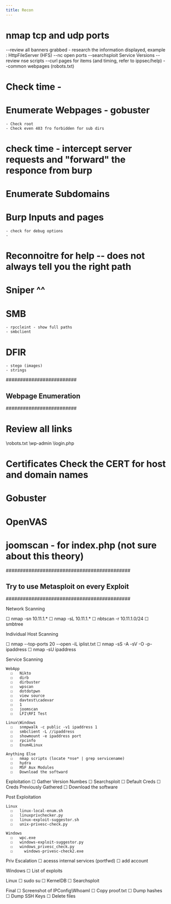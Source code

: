 ```yaml
---
title: Recon
---
```

# nmap tcp and udp ports
--review all banners grabbed - research the information displayed, example : HttpFileServer (HFS)
--nc open ports
--searchsploit Service Versions
--review nse scripts
--curl pages for items (and timing, refer to ippsec/help)
--common webpages (robots.txt)

# Check time - 


# Enumerate Webpages - gobuster
	- Check root
	- Check even 403 fro forbidden for sub dirs

# check time - intercept server requests and "forward" the responce from burp
# Enumerate Subdomains 

# Burp Inputs and pages
	- check for debug options
	- 

# Reconnoitre for help -- does not always tell you the right path
# Sniper ^^

# SMB 
	- rpccleint - show full paths
	- smbclient

# DFIR 
	- stego (images)
	- strings



#########################
## Webpage Enumeration ##
#########################

# Review all links

\robots.txt
\wp-admin
\login.php


# Certificates Check the CERT for host and domain names
# Gobuster
# OpenVAS 

# joomscan - for index.php (not sure about this theory)

############################################
## Try to use Metasploit on every Exploit ##
############################################


Network Scanning

   ☐  nmap -sn 10.11.1.*
   ☐  nmap -sL 10.11.1.*
   ☐  nbtscan -r 10.11.1.0/24
   ☐  smbtree

Individual Host Scanning

   ☐  nmap  --top-ports 20 --open -iL iplist.txt
   ☐  nmap -sS -A -sV -O -p- ipaddress
   ☐  nmap -sU ipaddress

Service Scanning

    WebApp
      ☐   Nikto
      ☐   dirb
      ☐   dirbuster
      ☐   wpscan
      ☐   dotdotpwn
      ☐   view source 
      ☐   davtest\cadevar
      ☐   1
      ☐   joomscan
      ☐   LFI\RFI Test
      
    Linux\Windows
      ☐   snmpwalk -c public -v1 ipaddress 1
      ☐   smbclient -L //ipaddress
      ☐   showmount -e ipaddress port
      ☐   rpcinfo
      ☐   Enum4Linux
    
    Anything Else
      ☐   nmap scripts (locate *nse* | grep servicename)
      ☐   hydra
      ☐   MSF Aux Modules
      ☐   Download the softward

Exploitation
   ☐   Gather Version Numbes
   ☐   Searchsploit
   ☐   Default Creds
   ☐   Creds Previously Gathered
   ☐   Download the software

Post Exploitation

    Linux
      ☐   linux-local-enum.sh
      ☐   linuxprivchecker.py
      ☐   linux-exploit-suggestor.sh
      ☐   unix-privesc-check.py

    Windows
      ☐   wpc.exe
      ☐   windows-exploit-suggestor.py
      ☐   windows_privesc_check.py
      ☐  	windows-privesc-check2.exe

Priv Escalation
   ☐  acesss internal services (portfwd)
   ☐  add account

Windows
   ☐  List of exploits

Linux
   ☐  sudo su 
   ☐  KernelDB
   ☐  Searchsploit

Final
   ☐  Screenshot of IPConfig\WhoamI
   ☐  Copy proof.txt
   ☐  Dump hashes 
   ☐  Dump SSH Keys
   ☐  Delete files
